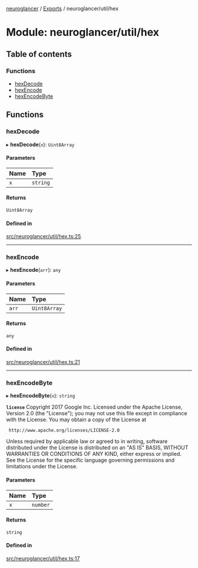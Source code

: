 [neuroglancer](../README.md) / [Exports](../modules.md) / neuroglancer/util/hex

# Module: neuroglancer/util/hex

## Table of contents

### Functions

- [hexDecode](neuroglancer_util_hex.md#hexdecode)
- [hexEncode](neuroglancer_util_hex.md#hexencode)
- [hexEncodeByte](neuroglancer_util_hex.md#hexencodebyte)

## Functions

### hexDecode

▸ **hexDecode**(`x`): `Uint8Array`

#### Parameters

| Name | Type |
| :------ | :------ |
| `x` | `string` |

#### Returns

`Uint8Array`

#### Defined in

[src/neuroglancer/util/hex.ts:25](https://github.com/ActiveBrainAtlas2/neuroglancer/blob/034b457d/src/neuroglancer/util/hex.ts#L25)

___

### hexEncode

▸ **hexEncode**(`arr`): `any`

#### Parameters

| Name | Type |
| :------ | :------ |
| `arr` | `Uint8Array` |

#### Returns

`any`

#### Defined in

[src/neuroglancer/util/hex.ts:21](https://github.com/ActiveBrainAtlas2/neuroglancer/blob/034b457d/src/neuroglancer/util/hex.ts#L21)

___

### hexEncodeByte

▸ **hexEncodeByte**(`x`): `string`

**`license`**
Copyright 2017 Google Inc.
Licensed under the Apache License, Version 2.0 (the "License");
you may not use this file except in compliance with the License.
You may obtain a copy of the License at

     http://www.apache.org/licenses/LICENSE-2.0

Unless required by applicable law or agreed to in writing, software
distributed under the License is distributed on an "AS IS" BASIS,
WITHOUT WARRANTIES OR CONDITIONS OF ANY KIND, either express or implied.
See the License for the specific language governing permissions and
limitations under the License.

#### Parameters

| Name | Type |
| :------ | :------ |
| `x` | `number` |

#### Returns

`string`

#### Defined in

[src/neuroglancer/util/hex.ts:17](https://github.com/ActiveBrainAtlas2/neuroglancer/blob/034b457d/src/neuroglancer/util/hex.ts#L17)

